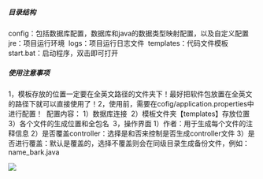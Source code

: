 ##### 目录结构

​	config：包括数据库配置，数据库和java的数据类型映射配置，以及自定义配置
​	jre：项目运行环境
​	logs：项目运行日志文件
​	templates：代码文件模板
​	start.bat：启动程序，双击即可打开

##### 使用注意事项
​	1，模板存放的位置一定要在全英文路径的文件夹下！最好把软件包放置在全英文的路径下就可以直接使用了！
​	2，使用前，需要在cofig/application.properties中进行配置！
​		配置内容：
​		1）数据库连接
​		2）模板文件夹【templates】存放位置
​		3）各个文件的生成位置和全包名
​	3，操作界面
​		1）作者：用于生成每个文件的注释信息
​		2）是否覆盖controller：选择是和否来控制是否生成controller文件
​		3）是否进行覆盖：默认是覆盖的，选择不覆盖则会在同级目录生成备份文件，例如：name_bark.java



![](https://img-blog.csdnimg.cn/89ba9900fe314a6c8c78761e4f4c21c5.png)